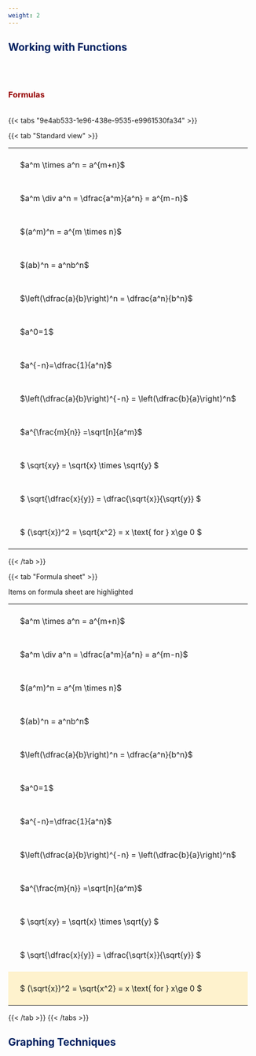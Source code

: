 ```yaml
---
weight: 2
---
```


## <span style="color:RGB(0,32,96"> Working with Functions </span> 
<br>


<br>


###  <span style="color:RGB(150,0,0)"> Formulas </span>
<br>
{{< tabs "9e4ab533-1e96-438e-9535-e9961530fa34" >}}

{{< tab "Standard view" >}}

<style type="text/css">
#T_20e6d th.col_heading {
  text-align: left;
  font-size: 1em;
}
#T_20e6d td {
  text-align: left;
  font-size: 1em;
  padding: 1.5em;
}
</style>
<table id="T_20e6d">
  <thead>
  </thead>
  <tbody>
    <tr>
      <td id="T_20e6d_row0_col0" class="data row0 col0" >$a^m \times a^n = a^{m+n}$</td>
    </tr>
    <tr>
      <td id="T_20e6d_row1_col0" class="data row1 col0" >$a^m \div a^n = \dfrac{a^m}{a^n} = a^{m-n}$</td>
    </tr>
    <tr>
      <td id="T_20e6d_row2_col0" class="data row2 col0" >$(a^m)^n = a^{m \times n}$</td>
    </tr>
    <tr>
      <td id="T_20e6d_row3_col0" class="data row3 col0" >$(ab)^n = a^nb^n$</td>
    </tr>
    <tr>
      <td id="T_20e6d_row4_col0" class="data row4 col0" >$\left(\dfrac{a}{b}\right)^n = \dfrac{a^n}{b^n}$</td>
    </tr>
    <tr>
      <td id="T_20e6d_row5_col0" class="data row5 col0" >$a^0=1$</td>
    </tr>
    <tr>
      <td id="T_20e6d_row6_col0" class="data row6 col0" >$a^{-n}=\dfrac{1}{a^n}$</td>
    </tr>
    <tr>
      <td id="T_20e6d_row7_col0" class="data row7 col0" >$\left(\dfrac{a}{b}\right)^{-n} = \left(\dfrac{b}{a}\right)^n$</td>
    </tr>
    <tr>
      <td id="T_20e6d_row8_col0" class="data row8 col0" >$a^{\frac{m}{n}} =\sqrt[n]{a^m}$</td>
    </tr>
    <tr>
      <td id="T_20e6d_row9_col0" class="data row9 col0" >$ \sqrt{xy} = \sqrt{x} \times \sqrt{y} $</td>
    </tr>
    <tr>
      <td id="T_20e6d_row10_col0" class="data row10 col0" >$ \sqrt{\dfrac{x}{y}} = \dfrac{\sqrt{x}}{\sqrt{y}} $</td>
    </tr>
    <tr>
      <td id="T_20e6d_row11_col0" class="data row11 col0" >$ (\sqrt{x})^2 = \sqrt{x^2} = x \text{ for } x\ge 0 $</td>
    </tr>
  </tbody>
</table>
{{< /tab >}}

{{< tab "Formula sheet" >}}

Items on formula sheet are highlighted 
<br>
<style type="text/css">
#T_7d95d th.col_heading {
  text-align: left;
  font-size: 1em;
}
#T_7d95d td {
  text-align: left;
  font-size: 1em;
  padding: 1.5em;
}
#T_7d95d_row0_col0, #T_7d95d_row1_col0, #T_7d95d_row2_col0, #T_7d95d_row3_col0, #T_7d95d_row4_col0, #T_7d95d_row5_col0, #T_7d95d_row6_col0, #T_7d95d_row7_col0, #T_7d95d_row8_col0, #T_7d95d_row9_col0, #T_7d95d_row10_col0 {
  background-color: rgba(0,0,0,0);
}
#T_7d95d_row11_col0 {
  background-color: rgba(255,194,10, 0.2);
}
</style>
<table id="T_7d95d">
  <thead>
  </thead>
  <tbody>
    <tr>
      <td id="T_7d95d_row0_col0" class="data row0 col0" >$a^m \times a^n = a^{m+n}$</td>
    </tr>
    <tr>
      <td id="T_7d95d_row1_col0" class="data row1 col0" >$a^m \div a^n = \dfrac{a^m}{a^n} = a^{m-n}$</td>
    </tr>
    <tr>
      <td id="T_7d95d_row2_col0" class="data row2 col0" >$(a^m)^n = a^{m \times n}$</td>
    </tr>
    <tr>
      <td id="T_7d95d_row3_col0" class="data row3 col0" >$(ab)^n = a^nb^n$</td>
    </tr>
    <tr>
      <td id="T_7d95d_row4_col0" class="data row4 col0" >$\left(\dfrac{a}{b}\right)^n = \dfrac{a^n}{b^n}$</td>
    </tr>
    <tr>
      <td id="T_7d95d_row5_col0" class="data row5 col0" >$a^0=1$</td>
    </tr>
    <tr>
      <td id="T_7d95d_row6_col0" class="data row6 col0" >$a^{-n}=\dfrac{1}{a^n}$</td>
    </tr>
    <tr>
      <td id="T_7d95d_row7_col0" class="data row7 col0" >$\left(\dfrac{a}{b}\right)^{-n} = \left(\dfrac{b}{a}\right)^n$</td>
    </tr>
    <tr>
      <td id="T_7d95d_row8_col0" class="data row8 col0" >$a^{\frac{m}{n}} =\sqrt[n]{a^m}$</td>
    </tr>
    <tr>
      <td id="T_7d95d_row9_col0" class="data row9 col0" >$ \sqrt{xy} = \sqrt{x} \times \sqrt{y} $</td>
    </tr>
    <tr>
      <td id="T_7d95d_row10_col0" class="data row10 col0" >$ \sqrt{\dfrac{x}{y}} = \dfrac{\sqrt{x}}{\sqrt{y}} $</td>
    </tr>
    <tr>
      <td id="T_7d95d_row11_col0" class="data row11 col0" >$ (\sqrt{x})^2 = \sqrt{x^2} = x \text{ for } x\ge 0 $</td>
    </tr>
  </tbody>
</table>
{{< /tab >}}
{{< /tabs >}}

## <span style="color:RGB(0,32,96"> Graphing Techniques </span> 
<br>